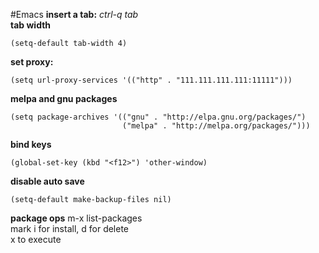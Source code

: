 #Emacs
**insert a tab:** *ctrl-q tab*<br>
**tab width**
~~~
(setq-default tab-width 4)
~~~
**set proxy:**
~~~
(setq url-proxy-services '(("http" . "111.111.111.111:11111")))
~~~
**melpa and gnu packages**
~~~
(setq package-archives '(("gnu" . "http://elpa.gnu.org/packages/")
                         ("melpa" . "http://melpa.org/packages/")))
~~~
**bind keys**
~~~
(global-set-key (kbd "<f12>") 'other-window)
~~~
**disable auto save**
~~~
(setq-default make-backup-files nil)
~~~
**package ops**
m-x list-packages<br>
mark i for install, d for delete<br>
x to execute